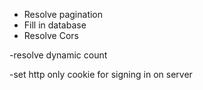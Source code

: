 

-  Resolve pagination
- Fill in database
- Resolve Cors

-resolve dynamic count


-set http only cookie for signing in on server


